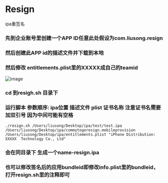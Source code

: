 # Resign
ipa重签名


### 先到企业账号里创建一个APP ID任意此处假设为com.liusong.resign
### 然后创建此APP id的描述文件并下载到本地
### 然后修改 entitlements.plist里的XXXXX成自己的teamid
![image](https://github.com/lsmakethebest/Resign/blob/master/1.png)
### cd 到resigh.sh 目录下
### 运行脚本 参数顺序: ipa位置 描述文件  plist   证书名称  注意证书名需要加双引号 因为中间可能有空格
```./resign.sh /Users/liusong/Desktop/ipa/test/test.ipa  /Users/liusong/Desktop/ipa/commytogoresign.mobileprovision /Users/liusong/Desktop/ipa/entitlements.plist "iPhone Distribution: XXXXX  Technology Co., Ltd"```
### 会在同目录下 生成一个name-resign.ipa
### 也可以修改签名后的应用bundleid即修改info.plist里的bundleid，打开resign.sh里的注释即可

